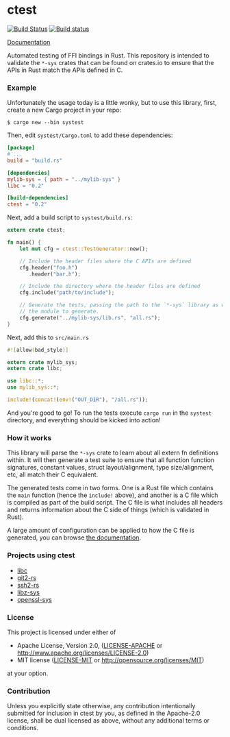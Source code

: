 # ctest

[![Build Status](https://travis-ci.com/gnzlbg/ctest.svg?branch=master)](https://travis-ci.com/gnzlbg/ctest)
[![Build status](https://ci.appveyor.com/api/projects/status/hdx031pk29jjnhxr?svg=true)](https://ci.appveyor.com/project/gnzlbg/ctest-x6e9k)

[Documentation][dox]

[dox]: https://docs.rs/ctest

Automated testing of FFI bindings in Rust. This repository is intended to
validate the `*-sys` crates that can be found on crates.io to ensure that the
APIs in Rust match the APIs defined in C.

### Example

Unfortunately the usage today is a little wonky, but to use this library, first,
create a new Cargo project in your repo:

```
$ cargo new --bin systest
```

Then, edit `systest/Cargo.toml` to add these dependencies:

```toml
[package]
# ...
build = "build.rs"

[dependencies]
mylib-sys = { path = "../mylib-sys" }
libc = "0.2"

[build-dependencies]
ctest = "0.2"
```

Next, add a build script to `systest/build.rs`:

```rust
extern crate ctest;

fn main() {
    let mut cfg = ctest::TestGenerator::new();

    // Include the header files where the C APIs are defined
    cfg.header("foo.h")
       .header("bar.h");

    // Include the directory where the header files are defined
    cfg.include("path/to/include");

    // Generate the tests, passing the path to the `*-sys` library as well as
    // the module to generate.
    cfg.generate("../mylib-sys/lib.rs", "all.rs");
}

```

Next, add this to `src/main.rs`

```rust
#![allow(bad_style)]

extern crate mylib_sys;
extern crate libc;

use libc::*;
use mylib_sys::*;

include!(concat!(env!("OUT_DIR"), "/all.rs"));
```

And you're good to go! To run the tests execute `cargo run` in the `systest`
directory, and everything should be kicked into action!

### How it works

This library will parse the `*-sys` crate to learn about all extern fn
definitions within. It will then generate a test suite to ensure that all
function function signatures, constant values, struct layout/alignment, type
size/alignment, etc, all match their C equivalent.

The generated tests come in two forms. One is a Rust file which contains the
`main` function (hence the `include!` above), and another is a C file which is
compiled as part of the build script. The C file is what includes all headers
and returns information about the C side of things (which is validated in Rust).

A large amount of configuration can be applied to how the C file is generated,
you can browse [the documentation][dox].

### Projects using ctest

* [libc](https://github.com/rust-lang/libc)
* [git2-rs](https://github.com/rust-lang/git2-rs)
* [ssh2-rs](https://github.com/alexcrichton/ssh2-rs)
* [libz-sys](https://github.com/rust-lang/libz-sys)
* [openssl-sys](https://github.com/sfackler/rust-openssl)

### License

This project is licensed under either of

 * Apache License, Version 2.0, ([LICENSE-APACHE](LICENSE-APACHE) or
   http://www.apache.org/licenses/LICENSE-2.0)
 * MIT license ([LICENSE-MIT](LICENSE-MIT) or
   http://opensource.org/licenses/MIT)

at your option.

### Contribution

Unless you explicitly state otherwise, any contribution intentionally submitted
for inclusion in ctest by you, as defined in the Apache-2.0 license, shall be
dual licensed as above, without any additional terms or conditions.
